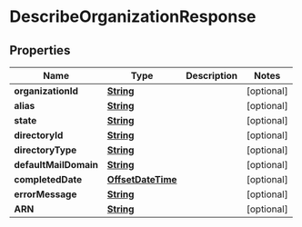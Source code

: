 

# DescribeOrganizationResponse


## Properties

| Name | Type | Description | Notes |
|------------ | ------------- | ------------- | -------------|
|**organizationId** | [**String**](String.md) |  |  [optional] |
|**alias** | [**String**](String.md) |  |  [optional] |
|**state** | [**String**](String.md) |  |  [optional] |
|**directoryId** | [**String**](String.md) |  |  [optional] |
|**directoryType** | [**String**](String.md) |  |  [optional] |
|**defaultMailDomain** | [**String**](String.md) |  |  [optional] |
|**completedDate** | [**OffsetDateTime**](OffsetDateTime.md) |  |  [optional] |
|**errorMessage** | [**String**](String.md) |  |  [optional] |
|**ARN** | [**String**](String.md) |  |  [optional] |



